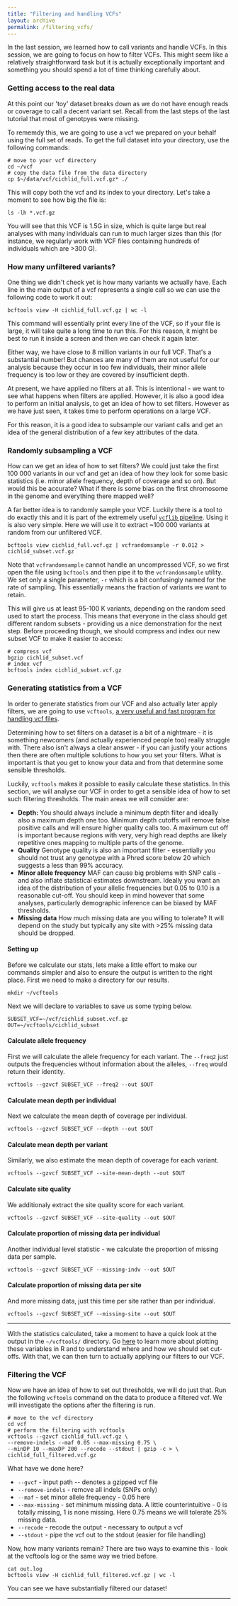```yaml
---
title: "Filtering and handling VCFs"
layout: archive
permalink: /filtering_vcfs/
---
```


In the last session, we learned how to call variants and handle VCFs. In this session, we are going to focus on how to filter VCFs. This might seem like a relatively straightforward task but it is actually exceptionally important and something you should spend a lot of time thinking carefully about.

### Getting access to the real data

At this point our 'toy' dataset breaks down as we do not have enough reads or coverage to call a decent variant set. Recall from the last steps of the last tutorial that most of genotpyes were missing.

To rememdy this, we are going to use a vcf we prepared on your behalf using the full set of reads. To get the full dataset into your directory, use the following commands:

```shell
# move to your vcf directory
cd ~/vcf
# copy the data file from the data directory
cp $~/data/vcf/cichlid_full.vcf.gz* ./
```

This will copy both the vcf and its index to your directory. Let's take a moment to see how big the file is:

```shell
ls -lh *.vcf.gz
```
You will see that this VCF is 1.5G in size, which is quite large but real analyses with many individuals can run to much larger sizes than this (for instance, we regularly work with VCF files containing hundreds of individuals which are >300 G).


### How many unfiltered variants?

One thing we didn't check yet is how many variants we actually have. Each line in the main output of a vcf represents a single call so we can use the following code to work it out:

```shell
bcftools view -H cichlid_full.vcf.gz | wc -l
```
This command will essentially print every line of the VCF, so if your file is large, it will take quite a long time to run this. For this reason, it might be best to run it inside a screen and then we can check it again later.

Either way, we have close to 8 million variants in our full VCF. That's a substantial number! But chances are many of them are not useful for our analysis because they occur in too few individuals, their minor allele frequency is too low or they are covered by insufficient depth.

At present, we have applied no filters at all. This is intentional - we want to see what happens when filters are applied. However, it is also a good idea to perform an initial analysis, to get an idea of how to set filters. However as we have just seen, it takes time to perform operations on a large VCF.

For this reason, it is a good idea to subsample our variant calls and get an idea of the general distribution of a few key attributes of the data.

### Randomly subsampling a VCF

How can we get an idea of how to set filters? We could just take the first 100 000 variants in our vcf and get an idea of how they look for some basic statistics (i.e. minor allele frequency, depth of coverage and so on). But would this be accurate? What if there is some bias on the first chromosome in the genome and everything there mapped well?

A far better idea is to randomly sample your VCF. Luckily there is a tool to do exactly this and it is part of the extremely useful [`vcflib` pipeline](https://github.com/vcflib/vcflib). Using it is also very simple. Here we will use it to extract ~100 000 variants at random from our unfiltered VCF.

```shell
bcftools view cichlid_full.vcf.gz | vcfrandomsample -r 0.012 > cichlid_subset.vcf.gz

```
Note that `vcfrandomsample` cannot handle an uncompressed VCF, so we first open the file using `bcftools` and then pipe it to the `vcfrandomsample` utility. We set only a single parameter, `-r` which is a bit confusingly named for the rate of sampling. This essentially means the fraction of variants we want to retain.

This will give us at least 95-100 K variants, depending on the random seed used to start the process. This means that everyone in the class should get different random subsets - providing us a nice demonstration for the next step. Before proceeding though, we should compress and index our new subset VCF to make it easier to access:

```shell
# compress vcf
bgzip cichlid_subset.vcf
# index vcf
bcftools index cichlid_subset.vcf.gz
```

### Generating statistics from a VCF

In order to generate statistics from our VCF and also actually later apply filters, we are going to use `vcftools`, [a very useful and fast program for handling vcf files](https://vcftools.github.io/examples.html).

Determining how to set filters on a dataset is a bit of a nightmare - it is something newcomers (and actually experienced people too) really struggle with. There also isn't always a clear answer - if you can justify your actions then there are often multiple solutions to how you set your filters. What is important is that you get to know your data and from that determine some sensible thresholds.

Luckily, `vcftools` makes it possible to easily calculate these statistics. In this section, we will analyse our VCF in order to get a sensible idea of how to set such filtering thresholds. The main areas we will consider are:

* **Depth:** You should always include a minimum depth filter and ideally also a maximum depth one too. Minimum depth cutoffs will remove false positive calls and will ensure higher quality calls too. A maximum cut off is important because regions with very, very high read depths are likely repetitive ones mapping to multiple parts of the genome.
* **Quality** Genotype quality is also an important filter - essentially you should not trust any genotype with a Phred score below 20 which suggests a less than 99% accuracy.
* **Minor allele frequency** MAF can cause big problems with SNP calls - and also inflate statistical estimates downstream. Ideally you want an idea of the distribution of your allelic frequencies but 0.05 to 0.10 is a reasonable cut-off. You should keep in mind however that some analyses, particularly demographic inference can be biased by MAF thresholds.
* **Missing data** How much missing data are you willing to tolerate? It will depend on the study but typically any site with >25% missing data should be dropped.

#### Setting up

Before we calculate our stats, lets make a little effort to make our commands simpler and also to ensure the output is written to the right place. First we need to make a directory for our results.

```shell
mkdir ~/vcftools
```
Next we will declare to variables to save us some typing below.

```shell
SUBSET_VCF=~/vcf/cichlid_subset.vcf.gz
OUT=~/vcftools/cichlid_subset

```

#### Calculate allele frequency

First we will calculate the allele frequency for each variant. The `--freq2` just outputs the frequencies without information about the alleles, `--freq` would return their identity.

```shell
vcftools --gzvcf SUBSET_VCF --freq2 --out $OUT
```

#### Calculate mean depth per individual

Next we calculate the mean depth of coverage per individual.

```shell
vcftools --gzvcf SUBSET_VCF --depth --out $OUT
```
#### Calculate mean depth per variant

Similarly, we also estimate the mean depth of coverage for each variant.

```shell
vcftools --gzvcf SUBSET_VCF --site-mean-depth --out $OUT
```
#### Calculate site quality

We additionaly extract the site quality score for each variant.

```shell
vcftools --gzvcf SUBSET_VCF --site-quality --out $OUT
```

#### Calculate proportion of missing data per individual

Another individual level statistic - we calculate the proportion of missing data per sample.

```shell
vcftools --gzvcf SUBSET_VCF --missing-indv --out $OUT
```

#### Calculate proportion of missing data per site

And more missing data, just this time per site rather than per individual.

```shell
vcftools --gzvcf SUBSET_VCF --missing-site --out $OUT
```
---

With the statistics calculated, take a moment to have a quick look at the output in the `~/vcftools/` directory. Go [here]() to learn more about plotting these variables in R and to understand where and how we should set cut-offs. With that, we can then turn to actually applying our filters to our VCF.

### Filtering the VCF

Now we have an idea of how to set out thresholds, we will do just that. Run the following `vcftools` command on the data to produce a filtered vcf. We will investigate the options after the filtering is run.

```shell
# move to the vcf directory
cd vcf
# perform the filtering with vcftools
vcftools --gzvcf cichlid_full.vcf.gz \
--remove-indels --maf 0.05 --max-missing 0.75 \
--minDP 10 --maxDP 200 --recode --stdout | gzip -c > \
cichlid_full_filtered.vcf.gz
```

What have we done here?

* `--gvcf` - input path -- denotes a gzipped vcf file
* `--remove-indels` - remove all indels (SNPs only)
* `--maf` - set minor allele frequency - 0.05 here
* `--max-missing` - set minimum missing data. A little counterintuitive - 0 is totally missing, 1 is none missing. Here 0.75 means we will tolerate 25% missing data.
* `--recode` - recode the output - necessary to output a vcf
* `--stdout` - pipe the vcf out to the stdout (easier for file handling)

Now, how many variants remain? There are two ways to examine this - look at the vcftools log or the same way we tried before.

```shell
cat out.log
bcftools view -H cichlid_full_filtered.vcf.gz | wc -l
```

You can see we have substantially filtered our dataset!

---
